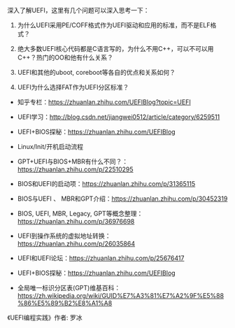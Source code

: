 深入了解UEFI，这里有几个问题可以深入思考一下：

1. 为什么UEFI采用PE/COFF格式作为UEFI驱动和应用的标准，而不是ELF格式？

2. 绝大多数UEFI核心代码都是C语言写的，为什么不用C++，可以不可以用C++？热门的OO和他有什么关系？

3. UEFI和其他的uboot, coreboot等各自的优点和关系如何？

4. UEFI为什么选择FAT作为UEFI分区标准？

- 知乎专栏：https://zhuanlan.zhihu.com/UEFIBlog?topic=UEFI
- UEFI学习：http://blog.csdn.net/jiangwei0512/article/category/6259511
- UEFI+BIOS探秘：https://zhuanlan.zhihu.com/UEFIBlog

- Linux/Init/开机启动流程
- GPT+UEFI与BIOS+MBR有什么不同？：https://zhuanlan.zhihu.com/p/22510295
- BIOS和UEFI的启动项：https://zhuanlan.zhihu.com/p/31365115
- BIOS与UEFI 、 MBR和GPT介绍：https://zhuanlan.zhihu.com/p/30452319
- BIOS, UEFI, MBR, Legacy, GPT等概念整理：https://zhuanlan.zhihu.com/p/36976698
- UEFI到操作系统的虚拟地址转换：https://zhuanlan.zhihu.com/p/26035864
- UEFI和UEFI论坛：https://zhuanlan.zhihu.com/p/25676417
- UEFI+BIOS探秘：https://zhuanlan.zhihu.com/UEFIBlog
- 全局唯一标识分区表(GPT)维基百科：https://zh.wikipedia.org/wiki/GUID%E7%A3%81%E7%A2%9F%E5%88%86%E5%89%B2%E8%A1%A8



《UEFI编程实践》作者: 罗冰